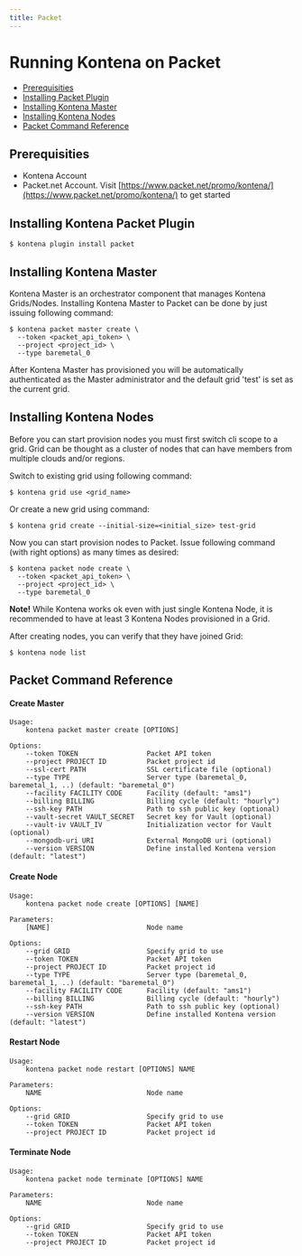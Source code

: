 ```yaml
---
title: Packet
---
```


# Running Kontena on Packet

- [Prerequisities](packet#prerequisities)
- [Installing Packet Plugin](packet#installing-kontena-packet-plugin)
- [Installing Kontena Master](packet#installing-kontena-master)
- [Installing Kontena Nodes](packet#installing-kontena-nodes)
- [Packet Command Reference](packet#packet-command-reference)

## Prerequisities

- Kontena Account
- Packet.net Account. Visit [https://www.packet.net/promo/kontena/](https://www.packet.net/promo/kontena/) to get started

## Installing Kontena Packet Plugin

```
$ kontena plugin install packet
```

## Installing Kontena Master

Kontena Master is an orchestrator component that manages Kontena Grids/Nodes. Installing Kontena Master to Packet can be done by just issuing following command:

```
$ kontena packet master create \
  --token <packet_api_token> \
  --project <project_id> \
  --type baremetal_0
```

After Kontena Master has provisioned you will be automatically authenticated as the Master administrator and the default grid 'test' is set as the current grid.

## Installing Kontena Nodes

Before you can start provision nodes you must first switch cli scope to a grid. Grid can be thought as a cluster of nodes that can have members from multiple clouds and/or regions.

Switch to existing grid using following command:

```
$ kontena grid use <grid_name>
```

Or create a new grid using command:

```
$ kontena grid create --initial-size=<initial_size> test-grid
```

Now you can start provision nodes to Packet. Issue following command (with right options) as many times as desired:

```
$ kontena packet node create \
  --token <packet_api_token> \
  --project <project_id> \
  --type baremetal_0
```

**Note!** While Kontena works ok even with just single Kontena Node, it is recommended to have at least 3 Kontena Nodes provisioned in a Grid.

After creating nodes, you can verify that they have joined Grid:

```
$ kontena node list
```

## Packet Command Reference

#### Create Master

```
Usage:
    kontena packet master create [OPTIONS]

Options:
    --token TOKEN                 Packet API token
    --project PROJECT ID          Packet project id
    --ssl-cert PATH               SSL certificate file (optional)
    --type TYPE                   Server type (baremetal_0, baremetal_1, ..) (default: "baremetal_0")
    --facility FACILITY CODE      Facility (default: "ams1")
    --billing BILLING             Billing cycle (default: "hourly")
    --ssh-key PATH                Path to ssh public key (optional)
    --vault-secret VAULT_SECRET   Secret key for Vault (optional)
    --vault-iv VAULT_IV           Initialization vector for Vault (optional)
    --mongodb-uri URI             External MongoDB uri (optional)
    --version VERSION             Define installed Kontena version (default: "latest")
```

#### Create Node

```
Usage:
    kontena packet node create [OPTIONS] [NAME]

Parameters:
    [NAME]                        Node name

Options:
    --grid GRID                   Specify grid to use
    --token TOKEN                 Packet API token
    --project PROJECT ID          Packet project id
    --type TYPE                   Server type (baremetal_0, baremetal_1, ..) (default: "baremetal_0")
    --facility FACILITY CODE      Facility (default: "ams1")
    --billing BILLING             Billing cycle (default: "hourly")
    --ssh-key PATH                Path to ssh public key (optional)
    --version VERSION             Define installed Kontena version (default: "latest")
```

#### Restart Node

```
Usage:
    kontena packet node restart [OPTIONS] NAME

Parameters:
    NAME                          Node name

Options:
    --grid GRID                   Specify grid to use
    --token TOKEN                 Packet API token
    --project PROJECT ID          Packet project id
```

#### Terminate Node

```
Usage:
    kontena packet node terminate [OPTIONS] NAME

Parameters:
    NAME                          Node name

Options:
    --grid GRID                   Specify grid to use
    --token TOKEN                 Packet API token
    --project PROJECT ID          Packet project id
```
